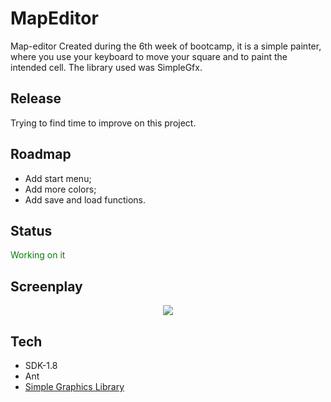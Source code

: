 # MapEditor
Map-editor Created during the 6th week of bootcamp, it is a simple painter, where you use your keyboard to move your square and to paint the intended cell. The library used was SimpleGfx.

## Release
Trying to find time to improve on this project.

## Roadmap

<ul>
  <li>Add start menu;</li>
  <li>Add more colors;</li>
  <li>Add save and load functions.</li>

</ul>

## Status
<span style="color: green"> Working on it </span>

## Screenplay
<p align="center">
  <img src="https://i.imgur.com/1dAL1Gg.gif" >
</p>

## Tech
- SDK-1.8
- Ant
- [Simple Graphics Library](https://github.com/academia-de-codigo/simple-graphics)
